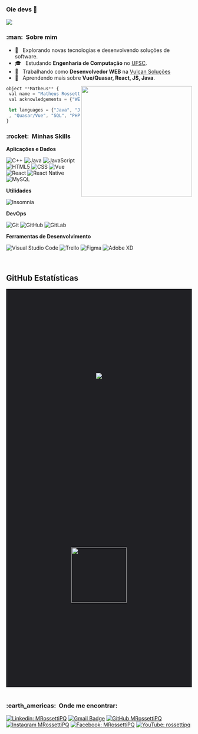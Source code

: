### Oie devs 👋

![](https://komarev.com/ghpvc/?username=MRossettiPQ&color=006bed)

<h3> :man: &nbsp;Sobre mim </h3>

- 🤔 &nbsp; Explorando novas tecnologias e desenvolvendo soluções de software.
- 🎓 &nbsp; Estudando **Engenharia de Computação** no <a href="https://enc.ufsc.br/">UFSC</a>.
- 💼 &nbsp; Trabalhando como **Desenvolvedor WEB** na <a href="https://www.linkedin.com/company/vulcan-solucoes/">Vulcan Soluções</a>
- 🌱 &nbsp; Aprendendo mais sobre **Vue/Quasar, React, JS, Java**.

<img align="right" width="300" src="https://i2.wp.com/allhtaccess.info/wp-content/uploads/2018/03/programming.gif?fit=1281%2C716&ssl=1" />

```javascript
object **Matheus** {
 val name = "Matheus Rossetti"
 val acknowledgements = {"WEB", "EMBARCADOS"}

 let languages = {"Java", "JavaScript", "C/C++", "React"
 , "Quasar/Vue", "SQL", "PHP"}
}
```

<h3> :rocket: &nbsp;Minhas Skills </h3>

**Aplicações e Dados**

![C++](https://img.shields.io/badge/-C++-333333?style=flat-square&logo=C%2B%2B&logoColor=00599C)
![Java](https://img.shields.io/badge/-Java-333333?style=flat-square&logo=Java&logoColor=007396)
![JavaScript](https://img.shields.io/badge/-JavaScript-333333?style=flat-square&logo=javascript)
![HTML5](https://img.shields.io/badge/-HTML5-333333?style=flat-square&logo=HTML5)
![CSS](https://img.shields.io/badge/-CSS-333333?style=flat-square&logo=CSS3&logoColor=1572B6)
![Vue](https://img.shields.io/badge/-Vue.js-333333?style=flat-square&logo=vuedotjs)
![React](https://img.shields.io/badge/-React-333333?style=flat-square&logo=react)
![React Native](https://img.shields.io/badge/-React%20Native-333333?style=flat-square&logo=react)
![MySQL](https://img.shields.io/badge/-MySQL-333333?style=flat-square&logo=mysql)

<!-- ![Flutter](https://img.shields.io/badge/-Flutter-333333?style=flat-square&logo=Flutter) -->
<!-- ![Jest](https://img.shields.io/badge/-Jest-333333?style=flat-square&logo=jest) -->

**Utilidades**

![Insomnia](https://img.shields.io/badge/-Insomnia-333333?style=flat-square&logo=insomnia)

<!-- ![Postman](https://img.shields.io/badge/-Postman-333333?style=flat-square&logo=postman) -->

**DevOps**

![Git](https://img.shields.io/badge/-Git-333333?style=flat-square&logo=git)
![GitHub](https://img.shields.io/badge/-GitHub-333333?style=flat-square&logo=github)
![GitLab](https://img.shields.io/badge/-GitLab-333333?style=flat-square&logo=gitlab)

<!-- ![Bitbucket](https://img.shields.io/badge/-Bitbucket-333333?style=flat-square&logo=bitbucket) -->
<!-- ![Travis](https://img.shields.io/badge/-Travis-333333?style=flat-square&logo=travis) -->
<!-- ![Docker](https://img.shields.io/badge/-Docker-333333?style=flat-square&logo=docker) -->

**Ferramentas de Desenvolvimento**

![Visual Studio Code](https://img.shields.io/badge/-Visual%20Studio%20Code-333333?style=flat-square&logo=visual-studio-code&logoColor=007ACC)
![Trello](https://img.shields.io/badge/-Trello-333333?style=flat-square&logo=trello&logoColor=007ACC)
![Figma](https://img.shields.io/badge/-Figma-333333?style=flat-square&logo=figma&logoColor=007ACC)
![Adobe XD](https://img.shields.io/badge/-Adobe%20XD-333333?style=flat-square&logo=adobe-xd&logoColor=007ACC)

<br/>

## **GitHub Estatísticas**
</div style="width: 100vw; max-width: 1920px;">
<div style="width: 100%; height: 100vh; max-height: 1080px; display: grid;
justify-content: center; align-items: center; justify-items: center;background-color: #202024;">
  <a href="https://github.com/MRossettiPQ">
    <img align="center" src="https://github-readme-stats.vercel.app/api/top-langs/?username=MRossettiPQ&theme=midnight-purple&hide_langs_below=1" />
  </a>

  <a href="https://github.com/MRossettiPQ">
    <img height="150em" src="https://github-readme-stats.vercel.app/api?username=MRossettiPQ&theme=midnight-purple&show_icons=true" />
  </a>
</div>
</div>

<br/>

<h3> :earth_americas: &nbsp;Onde me encontrar: </h3>

[![Linkedin: MRossettiPQ](https://img.shields.io/badge/-MRossettiPQ-blue?style=flat-square&logo=Linkedin&logoColor=white&link=https://www.linkedin.com/in/mrossettipq/)](https://www.linkedin.com/in/mrossettipq/)
[![Gmail Badge](https://img.shields.io/badge/-matheus__rossetti@hotmail.com-006bed?style=flat-square&logo=Gmail&logoColor=white&link=mailto:matheus__rossetti@hotmail.com)](mailto:matheus__rossetti@hotmail.com)
[![GitHub MRossettiPQ](https://img.shields.io/github/followers/MRossettiPQ?label=follow&style=flat-square&social&logo=github)](https://github.com/MRossettiPQ)
[![Instagram MRossettiPQ](https://img.shields.io/badge/-mrossettipq-333333?style=flat-square&logo=instagram)](https://www.instagram.com/mrossettipq/)
[![Facebook: MRossettiPQ](https://img.shields.io/badge/-MRossettiPQ-blue?style=flat-square&logo=facebook&logoColor=white&link=https://www.linkedin.com/in/mrossettipq/)](https://www.facebook.com/in/mrossettipq/)
[![YouTube: rossettipq](https://img.shields.io/badge/-rossettipq-blue?style=flat-square&logo=youtube&logoColor=white&link=https://www.linkedin.com/in/mrossettipq/)](https://www.facebook.com/in/mrossettipq/)

